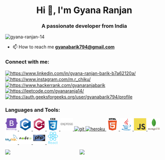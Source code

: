 <h1 align="center">Hi 👋, I'm Gyana Ranjan</h1>
<h3 align="center">A passionate developer from India</h3>

<p align="left"> <img src="https://komarev.com/ghpvc/?username=gyana-ranjan-14&label=Profile%20views&color=0e75b6&style=flat" alt="gyana-ranjan-14" /> </p>

- 📫 How to reach me **gyanabarik794@gmail.com**

<h3 align="left">Connect with me:</h3>
<p align="left">
<!-- <a href="https://codepen.io/https://codepen.io/gyana-ranjan-14" target="blank"><img align="center" src="https://raw.githubusercontent.com/rahuldkjain/github-profile-readme-generator/master/src/images/icons/Social/codepen.svg" alt="https://codepen.io/gyana-ranjan-14" height="30" width="40" /></a> -->
<a href="https://linkedin.com/in/https://www.linkedin.com/in/gyana-ranjan-barik-b7a62120a/" target="blank"><img align="center" src="https://raw.githubusercontent.com/rahuldkjain/github-profile-readme-generator/master/src/images/icons/Social/linked-in-alt.svg" alt="https://www.linkedin.com/in/gyana-ranjan-barik-b7a62120a/" height="30" width="40" /></a>
<!-- <a href="https://stackoverflow.com/users/https://stackoverflow.com/users/17321324/gyana-ranjan-barik" target="blank"><img align="center" src="https://raw.githubusercontent.com/rahuldkjain/github-profile-readme-generator/master/src/images/icons/Social/stack-overflow.svg" alt="https://stackoverflow.com/users/17321324/gyana-ranjan-barik" height="30" width="40" /></a> -->
<a href="https://instagram.com/https://www.instagram.com/m.r_chiku/" target="blank"><img align="center" src="https://raw.githubusercontent.com/rahuldkjain/github-profile-readme-generator/master/src/images/icons/Social/instagram.svg" alt="https://www.instagram.com/m.r_chiku/" height="30" width="40" /></a>
<!-- <a href="https://www.codechef.com/users/https://www.codechef.com/users/chiku111" target="blank"><img align="center" src="https://cdn.jsdelivr.net/npm/simple-icons@3.1.0/icons/codechef.svg" alt="https://www.codechef.com/users/chiku111" height="30" width="40" /></a> -->
<a href="https://www.hackerrank.com/https://www.hackerrank.com/gyanaranjabarik" target="blank"><img align="center" src="https://raw.githubusercontent.com/rahuldkjain/github-profile-readme-generator/master/src/images/icons/Social/hackerrank.svg" alt="https://www.hackerrank.com/gyanaranjabarik" height="30" width="40" /></a>
<a href="https://www.leetcode.com/https://leetcode.com/gyanaranja14/" target="blank"><img align="center" src="https://raw.githubusercontent.com/rahuldkjain/github-profile-readme-generator/master/src/images/icons/Social/leet-code.svg" alt="https://leetcode.com/gyanaranja14/" height="30" width="40" /></a>
<!-- <a href="https://www.hackerearth.com/https://www.hackerearth.com/@gyanabarik794" target="blank"><img align="center" src="https://raw.githubusercontent.com/rahuldkjain/github-profile-readme-generator/master/src/images/icons/Social/hackerearth.svg" alt="https://www.hackerearth.com/@gyanabarik794" height="30" width="40" /></a> -->
<a href="https://auth.geeksforgeeks.org/user/https://auth.geeksforgeeks.org/user/gyanabarik794/profile" target="blank"><img align="center" src="https://raw.githubusercontent.com/rahuldkjain/github-profile-readme-generator/master/src/images/icons/Social/geeks-for-geeks.svg" alt="https://auth.geeksforgeeks.org/user/gyanabarik794/profile" height="30" width="40" /></a>
</p>

<h3 align="left">Languages and Tools:</h3>


<p align="left"> <a href="https://getbootstrap.com" target="_blank" rel="noreferrer"> <img src="https://raw.githubusercontent.com/devicons/devicon/master/icons/bootstrap/bootstrap-plain-wordmark.svg" alt="bootstrap" width="40" height="40"/> </a> <a href="https://www.cprogramming.com/" target="_blank" rel="noreferrer"> <img src="https://raw.githubusercontent.com/devicons/devicon/master/icons/c/c-original.svg" alt="c" width="40" height="40"/> </a> <a href="https://www.w3schools.com/cpp/" target="_blank" rel="noreferrer"> <img src="https://raw.githubusercontent.com/devicons/devicon/master/icons/cplusplus/cplusplus-original.svg" alt="cplusplus" width="40" height="40"/> </a> <a href="https://www.w3schools.com/css/" target="_blank" rel="noreferrer"> <img src="https://raw.githubusercontent.com/devicons/devicon/master/icons/css3/css3-original-wordmark.svg" alt="css3" width="40" height="40"/> </a> <a href="https://expressjs.com" target="_blank" rel="noreferrer"> <img src="https://raw.githubusercontent.com/devicons/devicon/master/icons/express/express-original-wordmark.svg" alt="express" width="40" height="40"/> </a> <a href="https://git-scm.com/" target="_blank" rel="noreferrer"> <img src="https://www.vectorlogo.zone/logos/git-scm/git-scm-icon.svg" alt="git" width="40" height="40"/> </a> <a href="https://heroku.com" target="_blank" rel="noreferrer"> <img src="https://www.vectorlogo.zone/logos/heroku/heroku-icon.svg" alt="heroku" width="40" height="40"/> </a> <a href="https://www.w3.org/html/" target="_blank" rel="noreferrer"> <img src="https://raw.githubusercontent.com/devicons/devicon/master/icons/html5/html5-original-wordmark.svg" alt="html5" width="40" height="40"/> </a> <a href="https://www.java.com" target="_blank" rel="noreferrer"> <img src="https://raw.githubusercontent.com/devicons/devicon/master/icons/java/java-original.svg" alt="java" width="40" height="40"/> </a> <a href="https://developer.mozilla.org/en-US/docs/Web/JavaScript" target="_blank" rel="noreferrer"> <img src="https://raw.githubusercontent.com/devicons/devicon/master/icons/javascript/javascript-original.svg" alt="javascript" width="40" height="40"/> </a> <a href="https://www.mongodb.com/" target="_blank" rel="noreferrer"> <img src="https://raw.githubusercontent.com/devicons/devicon/master/icons/mongodb/mongodb-original-wordmark.svg" alt="mongodb" width="40" height="40"/> </a> <a href="https://www.mysql.com/" target="_blank" rel="noreferrer"> <img src="https://raw.githubusercontent.com/devicons/devicon/master/icons/mysql/mysql-original-wordmark.svg" alt="mysql" width="40" height="40"/> </a> <a href="https://nodejs.org" target="_blank" rel="noreferrer"> <img src="https://raw.githubusercontent.com/devicons/devicon/master/icons/nodejs/nodejs-original-wordmark.svg" alt="nodejs" width="40" height="40"/> </a> <a href="https://www.php.net" target="_blank" rel="noreferrer"> <img src="https://raw.githubusercontent.com/devicons/devicon/master/icons/php/php-original.svg" alt="php" width="40" height="40"/> </a> <a href="https://reactjs.org/" target="_blank" rel="noreferrer"> <img src="https://raw.githubusercontent.com/devicons/devicon/master/icons/react/react-original-wordmark.svg" alt="react" width="40" height="40"/> </a> </p>



<img align="left" width="47%" src="https://github-readme-stats.vercel.app/api?username=Gyana-Ranjan-14&show_icons=true&theme=radical"/>

<img align="left" width="47%" src="https://github-readme-stats.vercel.app/api/top-langs/?username=Gyana-Ranjan-14&layout=compact"/>



